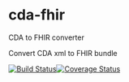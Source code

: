 # cda-fhir
CDA to FHIR converter

Convert CDA xml to FHIR bundle

[![Build Status](https://travis-ci.org/amida-tech/cda-fhir.svg)](https://travis-ci.org/amida-tech/cda-fhir)[![Coverage Status](https://coveralls.io/repos/amida-tech/cda-fhir/badge.svg?branch=master&service=github)](https://coveralls.io/github/amida-tech/cda-fhir?branch=master)
